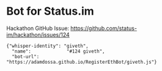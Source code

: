 # Bot for Status.im

Hackathon GitHub Issue: https://github.com/status-im/hackathon/issues/124

```
{"whisper-identity": "giveth",
  "name":             "#124 giveth",
  "bot-url":          "https://adamdossa.github.io/RegisterEthBot/giveth.js"}
```



